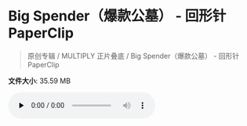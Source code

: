 # Big Spender（爆款公墓） - 回形针PaperClip

> 原创专辑 / MULTIPLY 正片叠底 / Big Spender（爆款公墓） - 回形针PaperClip

**文件大小**: 35.59 MB

<audio preload="none" controls><source src="https://file.hsyhx.top/video/原创专辑/MULTIPLY 正片叠底/Big Spender（爆款公墓） - 回形针PaperClip.flac" type="audio/mpeg">🤔 您的浏览器不支持此音频格式</audio>